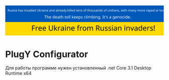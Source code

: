 ![Free Ukraine from Russian invaders!](https://raw.githubusercontent.com/Raf-9600/PlugY-Configurator-Avalonia/master/Ukraine.svg)

# PlugY Configurator
Для работы программе нужен установленный .net Core 3.1 Desktop Runtime x64
